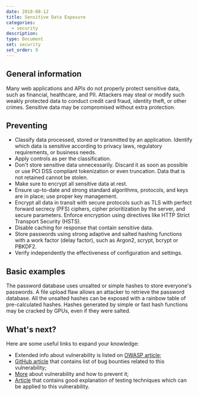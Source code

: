 ```yaml
---
date: 2018-08-12
title: Sensitive Data Exposure
categories:
  - security
description:
type: Document
set: security
set_order: 9
---
```


## General information

Many web applications and APIs do not properly protect sensitive data, such as financial, healthcare, and PII.
Attackers may steal or modify such weakly protected data to conduct credit card fraud, identity theft, or other crimes.
Sensitive data may be compromised without extra protection. 


## Preventing

* Classify data processed, stored or transmitted by an application. Identify which data is sensitive according to privacy
laws, regulatory requirements, or business needs.
* Apply controls as per the classification.
* Don't store sensitive data unnecessarily. Discard it as soon as possible or use PCI DSS compliant tokenization or
even truncation. Data that is not retained cannot be stolen.
* Make sure to encrypt all sensitive data at rest.
* Ensure up-to-date and strong standard algorithms, protocols, and keys are in place; use proper key management.
* Encrypt all data in transit with secure protocols such as TLS with perfect forward secrecy (PFS) ciphers, cipher
prioritization by the server, and secure parameters. Enforce encryption using directives like HTTP Strict Transport Security (HSTS).
* Disable caching for response that contain sensitive data.
* Store passwords using strong adaptive and salted hashing functions with a work factor (delay factor), such
as Argon2, scrypt, bcrypt or PBKDF2.
* Verify independently the effectiveness of configuration and settings.

## Basic examples
 
The password database uses unsalted or simple hashes to store everyone's passwords. A file upload
flaw allows an attacker to retrieve the password database. All the unsalted hashes can be exposed
with a rainbow table of pre-calculated hashes. Hashes generated by simple or fast hash functions may
be cracked by GPUs, even if they were salted.

## What's next?

Here are some useful links to expand your knowledge:
* Extended info about vulnerability is listed on [OWASP article](https://www.owasp.org/index.php/Top_10-2017_A3-Sensitive_Data_Exposure);
* [GitHub article](https://bounty.github.com/classifications/sensitive-data-exposure.html) that contains list of bug bounties related to this vulnerability;
* [More](https://hdivsecurity.com/owasp-sensitive-data-exposure) about vulnerability and how to prevent it;
* [Article](https://www.tutorialspoint.com/security_testing/testing_sensitive_data_exposure.htm) that contains good explanation of testing techniques
which can be applied to this vulnerability.
